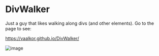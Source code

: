 
# DivWalker

Just a guy that likes walking along divs (and other elements). Go to the page to see: 

https://vaalkor.github.io/DivWalker/

![image](https://i.imgur.com/5UTfpbX.gif)
